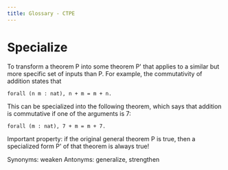 ```yaml
---
title: Glossary - CTPE
---
```


# Specialize

To transform a theorem P into some theorem P' that applies to a similar but more specific set of inputs than P. 
For example, the commutativity of addition states that

```coq
forall (n m : nat), n + m = m + n.
```

This can be specialized into the following theorem, which says that addition is commutative if one of the arguments is 7:

```coq
forall (m : nat), 7 + m = m + 7.
```

Important property: if the original general theorem P is true, then a specialized form P' of that theorem is always true!

Synonyms: weaken
Antonyms: generalize, strengthen

